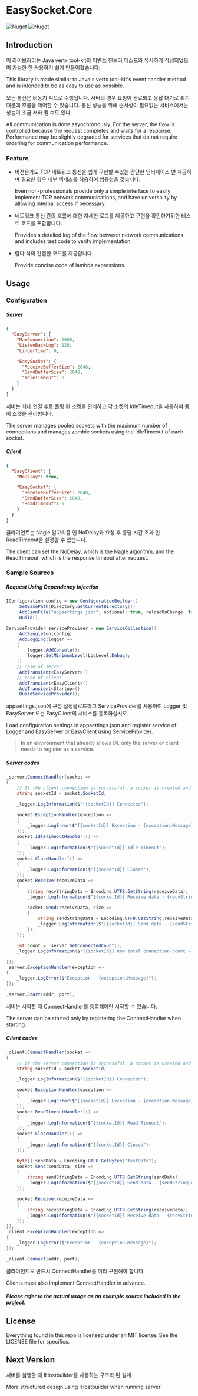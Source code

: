 ﻿# EasySocket.Core

![Nuget](https://img.shields.io/nuget/v/EasySocket.Core.svg) ![Nuget](https://img.shields.io/nuget/dt/EasySocket.Core.svg)

## Introduction

이 라이브러리는 Java vertx tool-kit의 이벤트 핸들러 메소드와 유사하게 작성되었으며 가능한 한 사용하기 쉽게 만들어졌습니다.

This library is made similar to Java's vertx tool-kit's event handler method and is intended to be as easy to use as possible.

모든 통신은 비동기 적으로 수행됩니다. 서버의 경우 요청이 완료되고 응답 대기로 되기 때문에 흐름을 제어할 수 있습니다. 통신 성능을 위해 순서성이 필요없는 서비스에서는 성능이 조금 저하 될 수도 있다.

All communication is done asynchronously. For the server, the flow is controlled because the request completes and waits for a response. Performance may be slightly degraded for services that do not require ordering for communication performance.


### Feature

- 비전문가도 TCP 네트워크 통신을 쉽게 구현할 수있는 간단한 인터페이스 만 제공하며 필요한 경우 내부 액세스를 허용하여 범용성을 갖습니다.

  Even non-professionals provide only a simple interface to easily implement TCP network communications, and have universality by allowing internal access if necessary.

- 네트워크 통신 간의 흐름에 대한 자세한 로그를 제공하고 구현을 확인하기위한 테스트 코드를 포함합니다.

  Provides a detailed log of the flow between network communications and includes test code to verify implementation.

- 람다 식의 간결한 코드를 제공합니다.

  Provide concise code of lambda expressions.


## Usage


### Configuration

##### Server
```json
{
  "EasyServer": {
    "MaxConnection": 1000,
    "ListenBackLog": 128,
    "LingerTime": 0,

    "EasySocket": {
      "ReceiveBufferSize": 2048,
      "SendBufferSize": 2048,
      "IdleTimeout": 0
    }
  }
}
```

서버는 최대 연결 수로 풀링 된 소켓을 관리하고 각 소켓의 IdleTimeout을 사용하여 좀비 소켓을 관리합니다.

The server manages pooled sockets with the maximum number of connections and manages zombie sockets using the IdleTimeout of each socket.

##### Client
```json
{
  "EasyClient": {
    "NoDelay": true,

    "EasySocket": {
      "ReceiveBufferSize": 2048,
      "SendBufferSize": 2048,
      "ReadTimeout": 0
    }
  }
}
```

클라이언트는 Nagle 알고리즘 인 NoDelay와 요청 후 응답 시간 초과 인 ReadTimeout을 설정할 수 있습니다.

The client can set the NoDelay, which is the Nagle algorithm, and the ReadTimeout, which is the response timeout after request.

### Sample Sources

##### Request Using Dependency Injection

```cs
IConfiguration config = new ConfigurationBuilder()
    .SetBasePath(Directory.GetCurrentDirectory())
    .AddJsonFile("appsettings.json", optional: true, reloadOnChange: true)
    .Build();

ServiceProvider serviceProvider = new ServiceCollection()
    .AddSingleton(config)
    .AddLogging(logger =>
    {
        logger.AddConsole();
        logger.SetMinimumLevel(LogLevel.Debug);
    })
    // case of server
    .AddTransient<EasyServer>()
    // case of client
    .AddTransient<EasyClient>()
    .AddTransient<Startup>()
    .BuildServiceProvider();
```

appsettings.json에 구성 설정을로드하고 ServiceProvider를 사용하여 Logger 및 EasyServer 또는 EasyClient의 서비스를 등록하십시오.

Load configuration settings in appsettings.json and register service of Logger and EasyServer or EasyClient using ServiceProvider.

> In an environment that already allows DI, only the server or client needs to register as a service.

##### Server codes
```cs
_server.ConnectHandler(socket =>
{
    // If the client connection is successful, a socket is created and the logic proceeds.
    string socketId = socket.SocketId;

    _logger.LogInformation($"[{socketId}] Connected");

    socket.ExceptionHandler(exception =>
    {
        _logger.LogError($"[{socketId}] Exception - {exception.Message}");
    });
    socket.IdleTimeoutHandler(() =>
    {
        _logger.LogInformation($"[{socketId}] Idle Timeout");
    });
    socket.CloseHandler(() =>
    {
        _logger.LogInformation($"[{socketId}] Closed");
    });
    socket.Receive(receiveData =>
    {
        string recvStringData = Encoding.UTF8.GetString(receiveData);
        _logger.LogInformation($"[{socketId}] Receive data - {recvStringData}, size:{receiveData.Length}");

        socket.Send(receiveData, size =>
        {
            string sendStringData = Encoding.UTF8.GetString(receiveData);
            _logger.LogInformation($"[{socketId}] Send data - {sendStringData}, size:{size}");
        });
    });

    int count = _server.GetConnectedCount();
    _logger.LogInformation($"[{socketId}] now total connection count - {count}");

});
_server.ExceptionHandler(exception =>
{
    _logger.LogError($"Exception - {exception.Message}");
});

_server.Start(addr, port);
```

서버는 시작할 때 ConnectHandler를 등록해야만 시작할 수 있습니다.

The server can be started only by registering the ConnectHandler when starting.

##### Client codes
```cs
_client.ConnectHandler(socket =>
{
    // If the server connection is successful, a socket is created and the logic proceeds.
    string socketId = socket.SocketId;

    _logger.LogInformation($"[{socketId}] Connected");

    socket.ExceptionHandler(exception =>
    {
        _logger.LogError($"[{socketId}] Exception - {exception.Message}");
    });
    socket.ReadTimeoutHandler(() =>
    {
        _logger.LogInformation($"[{socketId}] Read Timeout");
    });
    socket.CloseHandler(() =>
    {
        _logger.LogInformation($"[{socketId}] Closed");
    });

    byte[] sendData = Encoding.UTF8.GetBytes("testData");
    socket.Send(sendData, size =>
    {
        string sendStringData = Encoding.UTF8.GetString(sendData);
        _logger.LogInformation($"[{socketId}] Send data - {sendStringData}, size:{size}");
    });

    socket.Receive(receiveData =>
    {
        string recvStringData = Encoding.UTF8.GetString(receiveData);
        _logger.LogInformation($"[{socketId}] Receive data - {recvStringData}, size:{receiveData.Length}");
    });
});
_client.ExceptionHandler(exception =>
{
    _logger.LogError($"Exception - {exception.Message}");
});

_client.Connect(addr, port);
```

클라이언트도 반드시 ConnectHandler를 미리 구현해야 합니다.

Clients must also implement ConnectHandler in advance.

##### Please refer to the actual usage as an example source included in the project.


## License

Everything found in this repo is licensed under an MIT license. See the LICENSE file for specifics.

## Next Version

서버를 실행할 때 IHostbuilder를 사용하는 구조화 된 설계

More structured design using IHostbuilder when running server